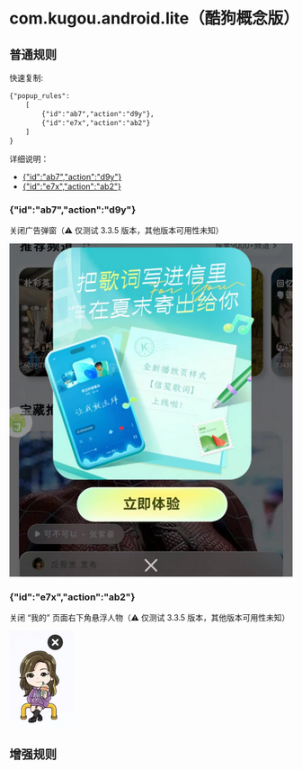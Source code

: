 # com.kugou.android.lite（酷狗概念版）

## 普通规则

快速复制:
```
{"popup_rules":
    [
        {"id":"ab7","action":"d9y"},
        {"id":"e7x","action":"ab2"}
    ]
}
```
详细说明：
- [{"id":"ab7","action":"d9y"}](#idab7actiond9y)
- [{"id":"e7x","action":"ab2"}](#ide7xactionab2)

### {"id":"ab7","action":"d9y"}
关闭广告弹窗（⚠ 仅测试 3.3.5 版本，其他版本可用性未知）

![](./assets/广告弹窗.jpg)

### {"id":"e7x","action":"ab2"}
关闭 “我的” 页面右下角悬浮人物（⚠ 仅测试 3.3.5 版本，其他版本可用性未知）

![](./assets/“我的”页面右下角悬浮人物.jpg)

## 增强规则
